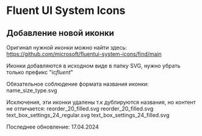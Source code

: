 # Fluent UI System Icons

## Добавление новой иконки

Оригинал нужной иконки можно найти здесь: https://github.com/microsoft/fluentui-system-icons/find/main

Иконки добавляются в исходном виде в папку SVG, нужно убрать только префикс "ic*fluent*"

Обязательное соблюдение формата названия иконки: name_size_type.svg

Исключения, эти иконки удалены т.к дублируются названия, но контент не отличается:
reorder_20_filled.svg
reorder_20_filled.svg
text_box_settings_24_regular.svg
text_box_settings_24_filled.svg

Последнее обновление: 17.04.2024
